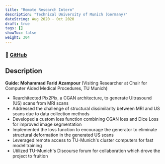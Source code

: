 ```yaml
---
title: "Remote Research Intern"
description: "Technical University of Munich (Germany)"
dateString: Aug 2020 - Oct 2020
draft: true
tags: []
showToc: false
weight: 304
--- 
```

### 🔗 [GitHub](https://github.com/arkalim/pytorch-CycleGAN-and-pix2pix/tree/3D_Seg)

## Description
**Guide:** **Mohammad Farid Azampour** (Visiting Researcher at Chair for Computer Aided Medical Procedures, TU Munich)

- Rearchitected Pix2Pix, a CGAN architecture, to generate Ultrasound (US) scans from MRI scans
- Addressed the challenge of structural dissimilarity between MRI and US scans due to data collection methods
- Developed a custom loss function combining CGAN loss and Dice Loss for improved image segmentation
- Implemented the loss function to encourage the generator to eliminate structural deformation in the generated US scans
- Leveraged remote access to TU-Munich's cluster computers for fast model training
- Utilized TU-Munich's Discourse forum for collaboration which drove the project to fruition
